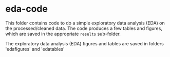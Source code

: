 # eda-code

This folder contains code to do a simple exploratory data analysis (EDA) on the processed/cleaned data. The code produces a few tables and figures, which are saved in the appropriate `results` sub-folder.

The exploratory data analysis (EDA) figures and tables are saved in folders 'edafigures' and 'edatables'
